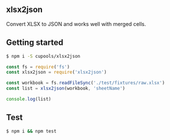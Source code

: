 ## xlsx2json

Convert XLSX to JSON and works well with merged cells.

## Getting started

```bash
$ npm i -S cupools/xlsx2json
```

```js
const fs = require('fs')
const xlsx2json = require('xlsx2json')

const workbook = fs.readFileSync('./test/fixtures/raw.xlsx')
const list = xlsx2json(workbook, 'sheetName')

console.log(list)
```
## Test

```bash
$ npm i && npm test
```

